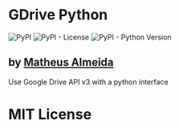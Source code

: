 # GDrive Python

![PyPI](https://img.shields.io/pypi/v/pygdrive3.svg) ![PyPI - License](https://img.shields.io/pypi/l/pygdrive3.svg) ![PyPI - Python Version](https://img.shields.io/pypi/pyversions/pygdrive3.svg)


## by [Matheus Almeida](https://twitter.com/mat_almeida)

Use Google Drive API v3 with a python interface

# MIT License
